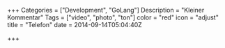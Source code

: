 +++
Categories = ["Development", "GoLang"]
Description = "Kleiner Kommentar"
Tags = ["video", "photo", "ton"]
color = "red"
icon = "adjust"
title = "Telefon"
date = 2014-09-14T05:04:40Z

+++

